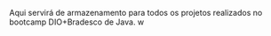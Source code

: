 Aqui servirá de armazenamento para todos os projetos realizados no bootcamp DIO+Bradesco de Java.
w
